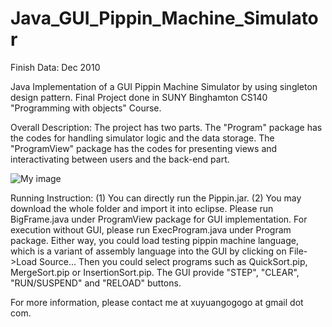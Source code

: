 Java_GUI_Pippin_Machine_Simulator
=================================

Finish Data: Dec 2010

Java Implementation of a GUI Pippin Machine Simulator by using singleton design pattern. Final Project done in SUNY Binghamton CS140 "Programming with objects" Course.

Overall Description:
	The project has two parts. The "Program" package has the codes for handling simulator logic and the data storage. The "ProgramView" package has the codes for presenting views and interactivating between users and the back-end part.

![My image](https://raw.github.com/TutuuXY/Snapshots_for_Readmes_of_all_projects/master/Java_GUI_Pippin_Machine_Simulator.jpg)

Running Instruction:
	(1) You can directly run the Pippin.jar.
	(2) You may download the whole folder and import it into eclipse. Please run BigFrame.java under ProgramView package for GUI implementation. For execution without GUI, please run ExecProgram.java under Program package.
	Either way, you could load testing pippin machine language, which is a variant of assembly language into the GUI by clicking on File->Load Source... Then you could select programs such as QuickSort.pip, MergeSort.pip or InsertionSort.pip. The GUI provide "STEP", "CLEAR", "RUN/SUSPEND" and "RELOAD" buttons.

For more information, please contact me at xuyuangogogo at gmail dot com.
